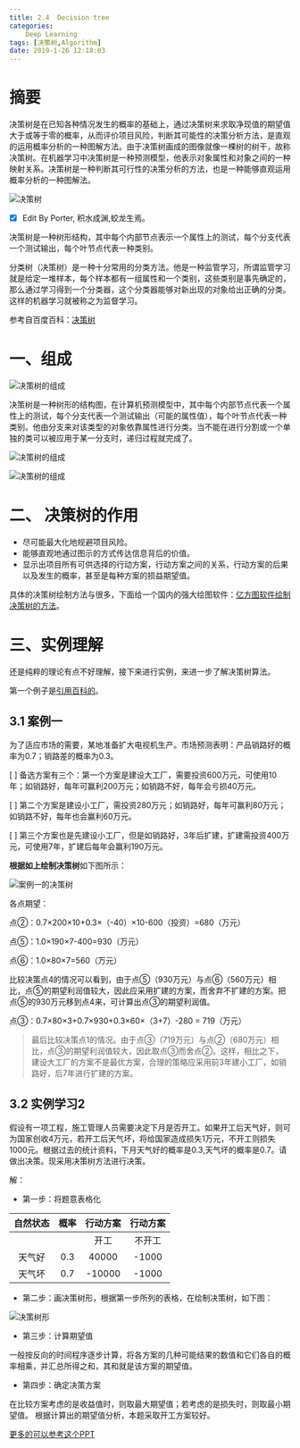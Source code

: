 ```yaml
---
title: 2.4  Decision tree
categories:      
    Deep Learning    
tags: [决策树,Algorithm]
date: 2019-1-26 12:18:03
---
```


# 摘要

决策树是在已知各种情况发生的概率的基础上，通过决策树来求取净现值的期望值大于或等于零的概率，从而评价项目风险，判断其可能性的决策分析方法，是直观的运用概率分析的一种图解方法。由于决策树画成的图像就像一棵树的树干，故称决策树。在机器学习中决策树是一种预测模型，他表示对象属性和对象之间的一种映射关系。决策树是一种判断其可行性的决策分析的方法，也是一种能够直观运用概率分析的一种图解法。

![决策树](./image2/decision_tree_01.jpg)

- [x] Edit By Porter, 积水成渊,蛟龙生焉。 

<!-- more -->

决策树是一种树形结构，其中每个内部节点表示一个属性上的测试，每个分支代表一个测试输出，每个叶节点代表一种类别。

分类树（决策树）是一种十分常用的分类方法。他是一种监管学习，所谓监管学习就是给定一堆样本，每个样本都有一组属性和一个类别，这些类别是事先确定的，那么通过学习得到一个分类器，这个分类器能够对新出现的对象给出正确的分类。这样的机器学习就被称之为监督学习。

参考自百度百科：[决策树](https://baike.baidu.com/item/%E5%86%B3%E7%AD%96%E6%A0%91/10377049)

# 一、组成

![决策树的组成](./image2/decision_tree_01.jpg)

决策树是一种树形的结构图，在计算机预测模型中，其中每个内部节点代表一个属性上的测试，每个分支代表一个测试输出（可能的属性值），每个叶节点代表一种类别。他由分支来对该类型的对象依靠属性进行分类。当不能在进行分割或一个单独的类可以被应用于某一分支时，递归过程就完成了。

![决策树的组成](./image2/decision_tree_01.jpeg)

![决策树的组成](./image2/decision_tree_02.jpeg)

# 二、 决策树的作用

* 尽可能最大化地规避项目风险。
* 能够直观地通过图示的方式传达信息背后的价值。
* 显示出项目所有可供选择的行动方案，行动方案之间的关系，行动方案的后果以及发生的概率，甚至是每种方案的损益期望值。

具体的决策树绘制方法与很多，下面给一个国内的强大绘图软件：[亿方图软件绘制决策树的方法](http://www.edrawsoft.cn/draw-decision-tree/)。
# 三、实例理解

还是纯粹的理论有点不好理解，接下来进行实例，来进一步了解决策树算法。

第一个例子是[引用百科的](https://baike.baidu.com/item/%E5%86%B3%E7%AD%96%E6%A0%91/10377049)。

## 3.1 案例一

为了适应市场的需要，某地准备扩大电视机生产。市场预测表明：产品销路好的概率为0.7；销路差的概率为0.3。

[ ] 备选方案有三个：第一个方案是建设大工厂，需要投资600万元，可使用10年；如销路好，每年可赢利200万元；如销路不好，每年会亏损40万元。

[ ] 第二个方案是建设小工厂，需投资280万元；如销路好，每年可赢利80万元；如销路不好，每年也会赢利60万元。

[ ] 第三个方案也是先建设小工厂，但是如销路好，3年后扩建，扩建需投资400万元，可使用7年，扩建后每年会赢利190万元。

**根据如上绘制决策树**如下图所示：

![案例一的决策树](./image2/decision_tree_02.jpg)

各点期望：

点②：0.7×200×10+0.3×（-40）×10-600（投资）=680（万元）

点⑤：1.0×190×7-400=930（万元）

点⑥：1.0×80×7=560（万元）

比较决策点4的情况可以看到，由于点⑤（930万元）与点⑥（560万元）相比，点⑤的期望利润值较大，因此应采用扩建的方案，而舍弃不扩建的方案。把点⑤的930万元移到点4来，可计算出点③的期望利润值。

点③：0.7×80×3+0.7×930+0.3×60×（3+7）-280 = 719（万元）

> 最后比较决策点1的情况。由于点③（719万元）与点②（680万元）相比，点③的期望利润值较大，因此取点③而舍点②。这样，相比之下，建设大工厂的方案不是最优方案，合理的策略应采用前3年建小工厂，如销路好，后7年进行扩建的方案。

## 3.2 实例学习2

假设有一项工程，施工管理人员需要决定下月是否开工。如果开工后天气好，则可为国家创收4万元，若开工后天气坏，将给国家造成损失1万元，不开工则损失1000元。根据过去的统计资料，下月天气好的概率是0.3,天气坏的概率是0.7。请做出决策。现采用决策树方法进行决策。

解：

* 第一步：将题意表格化

|自然状态|概率|行动方案| 行动方案| 
|:---:|:---:|:---:|:---:|
|   |   |开工|不开工|
|天气好|0.3|40000|-1000|
|天气坏|0.7|-10000|-1000|

* 第二步：画决策树形，根据第一步所列的表格，在绘制决策树，如下图：

![决策树形](./image2/decision_tree_03.jpeg)

* 第三步：计算期望值

一般按反向的时间程序逐步计算，将各方案的几种可能结果的数值和它们各自的概率相乘，并汇总所得之和，其和就是该方案的期望值。

* 第四步：确定决策方案

在比较方案考虑的是收益值时，则取最大期望值；若考虑的是损失时，则取最小期望值。
根据计算出的期望值分析，本题采取开工方案较好。 


[更多的可以参考这个PPT](./Attachment/决策树的画法A.ppt)